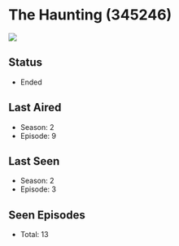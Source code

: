 # The Haunting (345246)

<img src="https://dg31sz3gwrwan.cloudfront.net/poster/345246/62048745-0-optimized.jpg" />

## Status
* Ended
## Last Aired
* Season: 2
* Episode: 9
## Last Seen
* Season: 2
* Episode: 3
## Seen Episodes
* Total: 13
